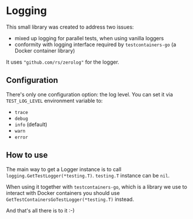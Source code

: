 # Logging

This small library was created to address two issues:
* mixed up logging for parallel tests, when using vanilla loggers
* conformity with logging interface required by `testcontainers-go` (a Docker container library)

It uses `"github.com/rs/zerolog"` for the logger.

## Configuration
There's only one configuration option: the log level. You can set it via `TEST_LOG_LEVEL` environment variable to:
* `trace`
* `debug`
* `info` (default)
* `warn`
* `error`

## How to use
The main way to get a Logger instance is to call `logging.GetTestLogger(*testing.T)`. `testing.T` instance can be `nil`.

When using it together with `testcontainers-go`, which is a library we use to interact with Docker containers you should
use `GetTestContainersGoTestLogger(*testing.T)` instead.

And that's all there is to it :-)